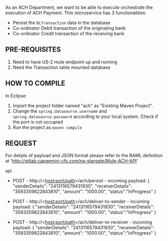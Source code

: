 As an ACH Department, we want to be able to execute orchestrate the execution of ACH Payment. This microservice has 3 functionalities:
- Persist the `BLTransaction` data in the database
- Co-ordinator Debit transaction of the originating bank
- Co-ordinator Credit transaction of the receiving bank


PRE-REQUISITES
--------------------------------------------
1. Need to have US-2 mule endpoint up and running
2. Need the Transaction table mounted database 

HOW TO COMPILE
--------------------------------------------
In Eclipse:
1. Import the project folder named "ach" as "Existing Maven Project".
2. Change the `spring.datasource.username` and `spring.datasource.password` according to your local system. Check if the port is not occupied
3.  Run the project as `maven compile`

REQUEST
--------------------------------------------
For details of payload and JSON format please refer to the RAML definition at 'http://gitlab.capgemini-cfs.com/na-stargate/Mule-ACH-API'

api
  - POST
		- http://<<host:port/path>>/ach/persist
		  - incoming payload: 
			{
					"senderDetails": "2413116579431930",
					"receiverDetails": "3593359822843810",
					"amount": "1000.00",
					"status":"InProgress"
			}

  - POST
		- http://<<host:port/path>>/ach/deliver-to-sender
		  - incoming payload: 
			{
					"senderDetails": "2413116579431930",
					"receiverDetails": "3593359822843810",
					"amount": "1000.00",
					"status":"InProgress"
			}			
			
  - POST
		- http://<<host:port/path>>/ach/deliver-to-receiver
		  - incoming payload: 
			{
					"senderDetails": "2413116579431930",
					"receiverDetails": "3593359822843810",
					"amount": "1000.00",
					"status":"InProgress"
			}